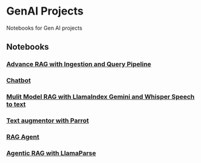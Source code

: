# GenAI Projects

Notebooks for Gen AI projects

## Notebooks

### [Advance RAG with Ingestion and Query Pipeline](AdvanceRAG.ipynb)

### [Chatbot](chatbot.ipynb)

### [Mulit Model RAG with LlamaIndex Gemini and Whisper Speech to text](MultiModalRAG.ipynb)

### [Text augmentor with Parrot](TextAugmentor.ipynb)

### [RAG Agent](AgentRAG.ipynb)

### [Agentic RAG with LlamaParse](AgentRAGLlamaParse.ipynb)

